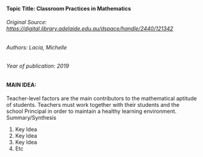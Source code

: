 #### Topic Title: Classroom Practices in Mathematics
###### Original Source: https://digital.library.adelaide.edu.au/dspace/handle/2440/121342
###### Authors: Lacia, Michelle
###### Year of publication: 2019


#### MAIN IDEA: 
Teacher-level factors are the main contributors to the mathematical aptitude of students. Teachers must work together with their students and the school Principal in order to maintain a healthy learning environment.
Summary/Synthesis
1. Key Idea
2. Key Idea
3. Key Idea
4. Etc
